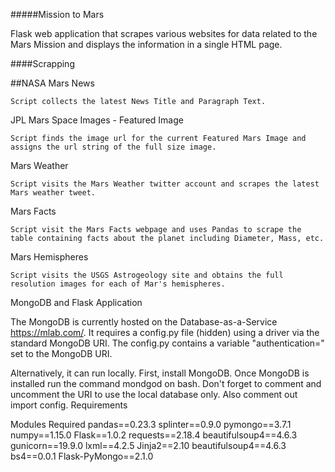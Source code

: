 #####Mission to Mars

Flask web application that scrapes various websites for data related to the Mars Mission and displays the information in a single HTML page.

####Scrapping

##NASA Mars News

    Script collects the latest News Title and Paragraph Text.

JPL Mars Space Images - Featured Image

    Script finds the image url for the current Featured Mars Image and assigns the url string of the full size image.

Mars Weather

    Script visits the Mars Weather twitter account and scrapes the latest Mars weather tweet.

Mars Facts

    Script visit the Mars Facts webpage and uses Pandas to scrape the table containing facts about the planet including Diameter, Mass, etc.

Mars Hemispheres

    Script visits the USGS Astrogeology site and obtains the full resolution images for each of Mar's hemispheres.

MongoDB and Flask Application

The MongoDB is currently hosted on the Database-as-a-Service https://mlab.com/. It requires a config.py file (hidden) using a driver via the standard MongoDB URI. The config.py contains a variable "authentication=" set to the MongoDB URI.
 

 
Alternatively, it can run locally. First, install MongoDB. Once MongoDB is installed run the command mondgod on bash. Don't forget to comment and uncomment the URI to use the local database only. Also comment out import config.
Requirements

 Modules Required
        pandas==0.23.3
        splinter==0.9.0
        pymongo==3.7.1
        numpy==1.15.0
        Flask==1.0.2
        requests==2.18.4
        beautifulsoup4==4.6.3
        gunicorn==19.9.0
        lxml==4.2.5
        Jinja2==2.10
        beautifulsoup4==4.6.3
        bs4==0.0.1
        Flask-PyMongo==2.1.0
 
 
